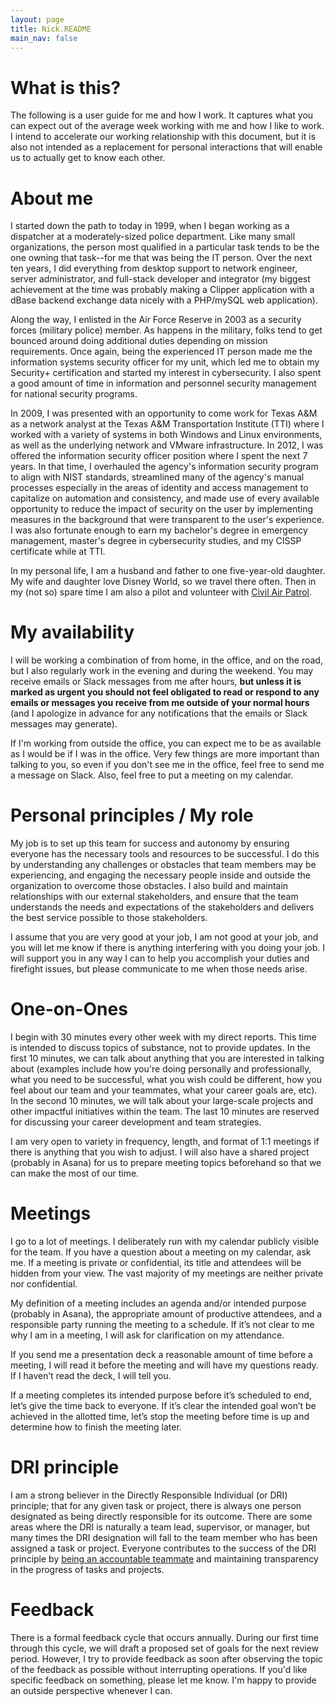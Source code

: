 ```yaml
---
layout: page
title: Nick.README
main_nav: false
---
```


# What is this?

The following is a user guide for me and how I work. It captures what you can expect out of the average week working with me and how I like to work. I intend to accelerate our working relationship with this document, but it is also not intended as a replacement for personal interactions that will enable us to actually get to know each other.

# About me

I started down the path to today in 1999, when I began working as a dispatcher at a moderately-sized police department. Like many small organizations, the person most qualified in a particular task tends to be the one owning that task--for me that was being the IT person. Over the next ten years, I did everything from desktop support to network engineer, server administrator, and full-stack developer and integrator (my biggest achievement at the time was probably making a Clipper application with a dBase backend exchange data nicely with a PHP/mySQL web application).

Along the way, I enlisted in the Air Force Reserve in 2003 as a security forces (military police) member. As happens in the military, folks tend to get bounced around doing additional duties depending on mission requirements. Once again, being the experienced IT person made me the information systems security officer for my unit, which led me to obtain my Security+ certification and started my interest in cybersecurity. I also spent a good amount of time in information and personnel security management for national security programs.

In 2009, I was presented with an opportunity to come work for Texas A&M as a network analyst at the Texas A&M Transportation Institute (TTI) where I worked with a variety of systems in both Windows and Linux environments, as well as the underlying network and VMware infrastructure. In 2012, I was offered the information security officer position where I spent the next 7 years. In that time, I overhauled the agency's information security program to align with NIST standards, streamlined many of the agency's manual processes especially in the areas of identity and access management to capitalize on automation and consistency, and made use of every available opportunity to reduce the impact of security on the user by implementing measures in the background that were transparent to the user's experience. I was also fortunate enough to earn my bachelor's degree in emergency management, master's degree in cybersecurity studies, and my CISSP certificate while at TTI.

In my personal life, I am a husband and father to one five-year-old daughter. My wife and daughter love Disney World, so we travel there often. Then in my (not so) spare time I am also a pilot and volunteer with [Civil Air Patrol](https://www.gocivilairpatrol.com).

# My availability

I will be working a combination of from home, in the office, and on the road, but I also regularly work in the evening and during the weekend. You may receive emails or Slack messages from me after hours, **but unless it is marked as urgent you should not feel obligated to read or respond to any emails or messages you receive from me outside of your normal hours** (and I apologize in advance for any notifications that the emails or Slack messages may generate).

If I'm working from outside the office, you can expect me to be as available as I would be if I was in the office. Very few things are more important than talking to you, so even if you don't see me in the office, feel free to send me a message on Slack. Also, feel free to put a meeting on my calendar.

# Personal principles / My role

My job is to set up this team for success and autonomy by ensuring everyone has the necessary tools and resources to be successful. I do this by understanding any challenges or obstacles that team members may be experiencing, and engaging the necessary people inside and outside the organization to overcome those obstacles. I also build and maintain relationships with our external stakeholders, and ensure that the team understands the needs and expectations of the stakeholders and delivers the best service possible to those stakeholders.

I assume that you are very good at your job, I am not good at your job, and you will let me know if there is anything interfering with you doing your job. I will support you in any way I can to help you accomplish your duties and firefight issues, but please communicate to me when those needs arise.

# One-on-Ones

I begin with 30 minutes every other week with my direct reports. This time is intended to discuss topics of substance, not to provide updates. In the first 10 minutes, we can talk about anything that you are interested in talking about (examples include how you're doing personally and professionally, what you need to be successful, what you wish could be different, how you feel about our team and your teammates, what your career goals are, etc). In the second 10 minutes, we will talk about your large-scale projects and other impactful initiatives within the team. The last 10 minutes are reserved for discussing your career development and team strategies.

I am very open to variety in frequency, length, and format of 1:1 meetings if there is anything that you wish to adjust. I will also have a shared project (probably in Asana) for us to prepare meeting topics beforehand so that we can make the most of our time.

# Meetings

I go to a lot of meetings. I deliberately run with my calendar publicly visible for the team. If you have a question about a meeting on my calendar, ask me. If a meeting is private or confidential, its title and attendees will be hidden from your view. The vast majority of my meetings are neither private nor confidential.

My definition of a meeting includes an agenda and/or intended purpose (probably in Asana), the appropriate amount of productive attendees, and a responsible party running the meeting to a schedule. If it’s not clear to me why I am in a meeting, I will ask for clarification on my attendance.

If you send me a presentation deck a reasonable amount of time before a meeting, I will read it before the meeting and will have my questions ready. If I haven’t read the deck, I will tell you.

If a meeting completes its intended purpose before it’s scheduled to end, let’s give the time back to everyone. If it’s clear the intended goal won’t be achieved in the allotted time, let’s stop the meeting before time is up and determine how to finish the meeting later.

# DRI principle

I am a strong believer in the Directly Responsible Individual (or DRI) principle; that for any given task or project, there is always one person designated as being directly responsible for its outcome. There are some areas where the DRI is naturally a team lead, supervisor, or manager, but many times the DRI designation will fall to the team member who has been assigned a task or project. Everyone contributes to the success of the DRI principle by [being an accountable teammate](https://wavelength.asana.com/workstyle-accountability/) and maintaining transparency in the progress of tasks and projects.

# Feedback

There is a formal feedback cycle that occurs annually. During our first time through this cycle, we will draft a proposed set of goals for the next review period. However, I try to provide feedback as soon after observing the topic of the feedback as possible without interrupting operations. If you'd like specific feedback on something, please let me know. I'm happy to provide an outside perspective whenever I can.
